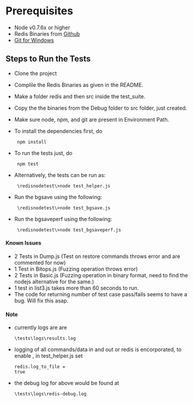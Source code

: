# Prerequisites
* Node v0.7.6x or higher
* Redis Binaries from [Github][1]
* [Git for Windows][2]

## Steps to Run the Tests
- Clone the project
- Complile the Redis Binaries as given in the README.
- Make a folder redis and then src inside the test_suite.
- Copy the the binaries from the Debug folder to src folder, just created.
- Make sure node, npm, and git are present in Environment Path.
- To install the dependencies first, do
	 <pre><code> npm install </code></pre>
- To run the tests just, do
	 <pre><code> npm test </code></pre>

- Alternatively, the tests can be run as:
	 <pre><code> \redisnodetest\>node test_helper.js </code></pre>
	 
- Run the bgsave using the following:
	<pre><code> \redisnodetest\>node test_bgsave.js </code></pre>

- Run the bgsaveperf using the following:
	<pre><code> \redisnodetest\>node test_bgsaveperf.js </code></pre>


#### Known Issues
- 2 Tests in Dump.js (Test on restore commands throws error and are commented for now)
- 1 Test in Bitops.js (Fuzzing operation throws error)
- 2 Tests in Basic.js (Fuzzing operation in binary format, need to find the nodejs alternative for the same.)
- 1 test in list3.js takes more than 60 seconds to run.
- The code for returning number of test case pass/fails seems to have a bug. Will fix this asap.

#### Note
- currently logs are are <pre><code>\tests\logs\results.log</code></pre>
- logging of all commands/data in and out or redis is encorporated, to enable , in test_helper.js set <pre><code>redis.log_to_file = true</code></pre>
- the debug log for above would be found at <pre><code>\tests\logs\redis-debug.log</code></pre>

[1]: https://github.com/MSOpenTech/redis
[2]: http://code.google.com/p/msysgit/downloads/list?q=full+installer+official+git